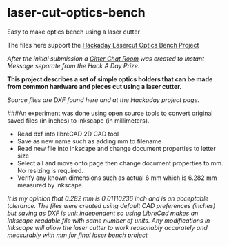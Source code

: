 # laser-cut-optics-bench
Easy to make optics bench using a laser cutter

The files here support the [Hackaday Lasercut Optics Bench Project](https://hackaday.io/project/10707-lasercut-optics-bench)

*After the initial submission a [Gitter Chat Room](https://gitter.im/OpticsBench/laser-cut-optics-bench) was created to Instant Message separate from the Hack A Day Prize.*

**This project describes a set of simple optics holders that can be made from common hardware and pieces cut using a laser cutter.**

*Source files are DXF found here and at the Hackaday project page.*

###An experiment was done using open source tools to convert original saved files (in inches) to inkscape (in millimeters).

* Read dxf into libreCAD 2D CAD tool
* Save as new name such as adding mm to filename
* Read new file into inkscape and change document properties to letter size
* Select all and move onto page then change document properties to mm. No resizing is required.
* Verify any known dimensions such as actual 6 mm which is 6.282 mm measured by inkscape.

*It is my opinion that 0.282 mm is 0.01110236 inch and is an acceptable tolerance.
The files were created using default CAD preferences (inches) but saving as DXF is unit independent so using
LibreCad makes an Inkscape readable file with same number of units.
Any modifications in Inkscape will allow the laser cutter to work reasonably accurately and measurably
with mm for final laser bench project*
